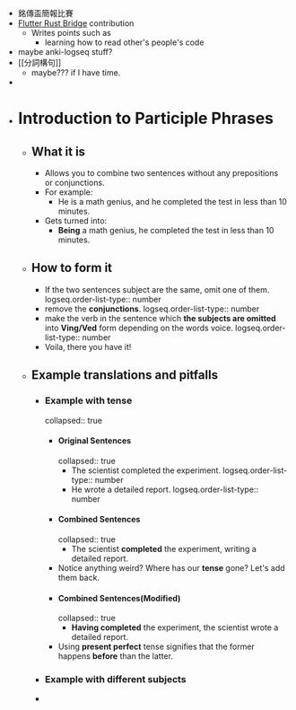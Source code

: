 - 銘傳盃簡報比賽
- [Flutter Rust Bridge](https://github.com/fzyzcjy/flutter_rust_bridge/pull/1325) contribution
	- Writes points such as
		- learning how to read other's people's code
- maybe anki-logseq stuff?
- [[分詞構句]]
	- maybe??? if I have time.
-
- # Introduction to Participle Phrases
	- ## What it is
		- Allows you to combine two sentences without any prepositions or conjunctions.
		- For example:
			- He is a math genius, and he completed the test in less than 10 minutes.
		- Gets turned into:
			- **Being** a math genius, he completed the test in less than 10 minutes.
	- ## How to form it
		- If the two sentences subject are the same, omit one of them.
		  logseq.order-list-type:: number
		- remove the **conjunctions**.
		  logseq.order-list-type:: number
		- make the verb in the sentence which **the subjects are omitted** into **Ving/Ved** form depending on the words voice.
		  logseq.order-list-type:: number
		- Voila, there you have it!
	- ## Example translations and pitfalls
		- ### Example with tense
		  collapsed:: true
			- #### Original Sentences
			  collapsed:: true
				- The scientist completed the experiment.
				  logseq.order-list-type:: number
				- He wrote a detailed report.
				  logseq.order-list-type:: number
			- #### Combined Sentences
			  collapsed:: true
				- The scientist **completed** the experiment, writing a detailed report.
			- Notice anything weird? Where has our **tense** gone? Let's add them back.
			- #### Combined Sentences(Modified)
			  collapsed:: true
				- **Having completed** the experiment, the scientist wrote a detailed report.
			- Using **present perfect** tense signifies that the former happens **before** than the latter.
		- ### Example with different subjects
		-